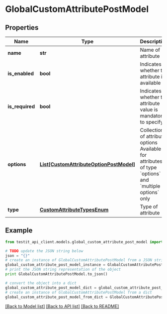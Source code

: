 # GlobalCustomAttributePostModel


## Properties
Name | Type | Description | Notes
------------ | ------------- | ------------- | -------------
**name** | **str** | Name of attribute | 
**is_enabled** | **bool** | Indicates whether the attribute is available | [optional] 
**is_required** | **bool** | Indicates whether the attribute value is mandatory to specify | [optional] 
**options** | [**List[CustomAttributeOptionPostModel]**](CustomAttributeOptionPostModel.md) | Collection of attribute options   Available for attributes of type &#x60;options&#x60; and &#x60;multiple options&#x60; only | [optional] 
**type** | [**CustomAttributeTypesEnum**](CustomAttributeTypesEnum.md) | Type of attribute | 

## Example

```python
from testit_api_client.models.global_custom_attribute_post_model import GlobalCustomAttributePostModel

# TODO update the JSON string below
json = "{}"
# create an instance of GlobalCustomAttributePostModel from a JSON string
global_custom_attribute_post_model_instance = GlobalCustomAttributePostModel.from_json(json)
# print the JSON string representation of the object
print GlobalCustomAttributePostModel.to_json()

# convert the object into a dict
global_custom_attribute_post_model_dict = global_custom_attribute_post_model_instance.to_dict()
# create an instance of GlobalCustomAttributePostModel from a dict
global_custom_attribute_post_model_from_dict = GlobalCustomAttributePostModel.from_dict(global_custom_attribute_post_model_dict)
```
[[Back to Model list]](../README.md#documentation-for-models) [[Back to API list]](../README.md#documentation-for-api-endpoints) [[Back to README]](../README.md)


